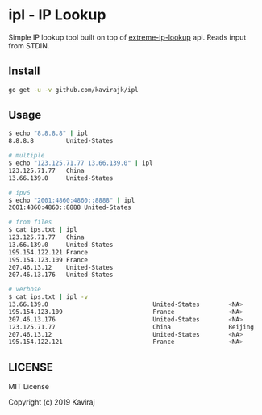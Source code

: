 # ipl - IP Lookup
Simple IP lookup tool built on top of [extreme-ip-lookup](https://extreme-ip-lookup.com) api.
Reads input from STDIN.

## Install
```bash
go get -u -v github.com/kavirajk/ipl
```

## Usage
```bash
$ echo "8.8.8.8" | ipl
8.8.8.8         United-States

# multiple
$ echo "123.125.71.77 13.66.139.0" | ipl
123.125.71.77   China
13.66.139.0     United-States

# ipv6
$ echo "2001:4860:4860::8888" | ipl
2001:4860:4860::8888 United-States

# from files
$ cat ips.txt | ipl
123.125.71.77   China
13.66.139.0     United-States
195.154.122.121 France
195.154.123.109 France
207.46.13.12    United-States
207.46.13.176   United-States

# verbose
$ cat ips.txt | ipl -v
13.66.139.0                             United-States        <NA>       Microsoft-Azure
195.154.123.109                         France               <NA>       Iliad-Entreprises
207.46.13.176                           United-States        <NA>       Microsoft-bingbot
123.125.71.77                           China                Beijing    China-Unicom-Beijing
207.46.13.12                            United-States        <NA>       Microsoft-bingbot
195.154.122.121                         France               <NA>       Iliad-Entreprises

```

## LICENSE
MIT License

Copyright (c) 2019 Kaviraj
